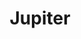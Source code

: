 ---
layout: planet
title: Jupiter
meta: Jupiter is the largest object in the asteroid belt that lies between the orbits of Mars and Jupiter.
type: gas-giant
discoverer: Giuseppe Piazzi
discovered: 1 January 1801
orbit: 4.6 years
radius: 473 km
tilt: 4°
image: jupiter.jpg
source: https://en.wikipedia.org/wiki/Ceres_(dwarf_planet)
---